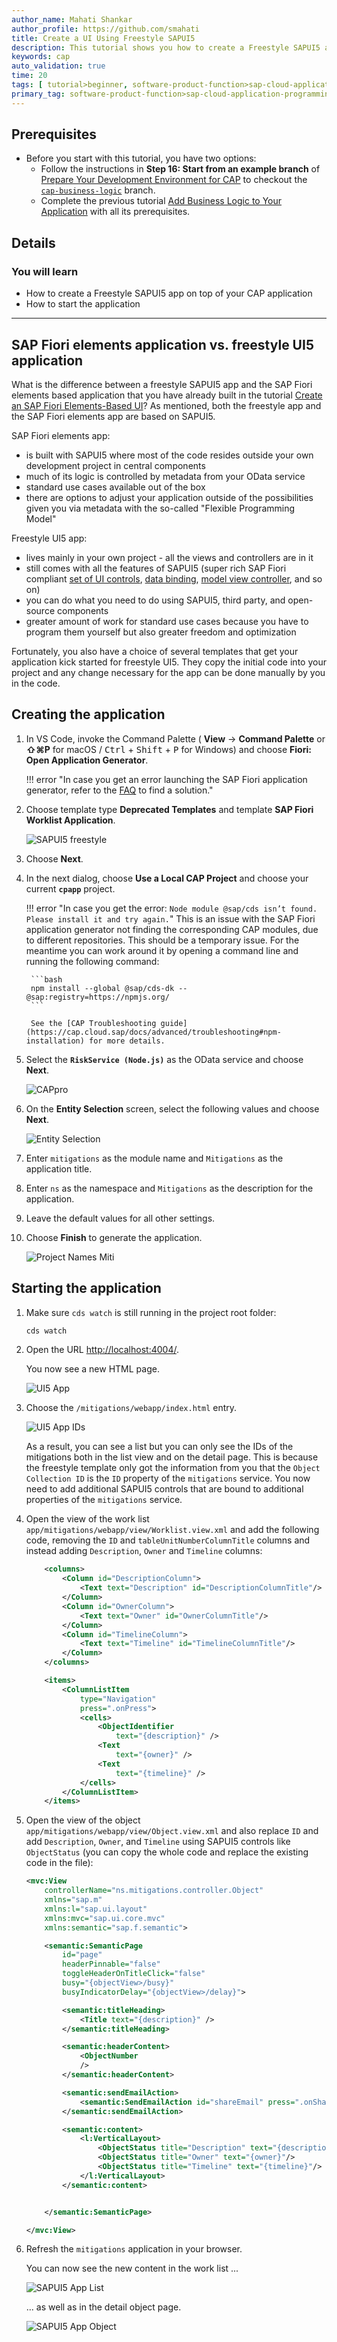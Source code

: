 ```yaml
---
author_name: Mahati Shankar
author_profile: https://github.com/smahati
title: Create a UI Using Freestyle SAPUI5
description: This tutorial shows you how to create a Freestyle SAPUI5 app on top of your CAP application.
keywords: cap
auto_validation: true
time: 20
tags: [ tutorial>beginner, software-product-function>sap-cloud-application-programming-model, programming-tool>node-js, software-product>sap-business-technology-platform, software-product>sap-fiori-tools, software-product>sapui5]
primary_tag: software-product-function>sap-cloud-application-programming-model
---
```


## Prerequisites
 - Before you start with this tutorial, you have two options:
	- Follow the instructions in **Step 16: Start from an example branch** of [Prepare Your Development Environment for CAP](../Prepare-Dev-Environment-CAP) to checkout the [`cap-business-logic`](https://github.com/SAP-samples/cloud-cap-risk-management/tree/cap-business-logic) branch.
	- Complete the previous tutorial [Add Business Logic to Your Application](../CAP-Business-Logic) with all its prerequisites.



## Details
### You will learn
 - How to create a Freestyle SAPUI5 app on top of your CAP application
 - How to start the application
---

## SAP Fiori elements application vs. freestyle UI5 application

What is the difference between a freestyle SAPUI5 app and the SAP Fiori elements based application that you have already built in the tutorial [Create an SAP Fiori Elements-Based UI](../Create-UI-Fiori-Elements)? As mentioned, both the freestyle app and the SAP Fiori elements app are based on SAPUI5.

SAP Fiori elements app:

- is built with SAPUI5 where most of the code resides outside your own development project in central components
- much of its logic is controlled by metadata from your OData service
- standard use cases available out of the box
- there are options to adjust your application outside of the possibilities given you via metadata with the so-called "Flexible Programming Model"

Freestyle UI5 app:

- lives mainly in your own project - all the views and controllers are in it
- still comes with all the features of SAPUI5 (super rich SAP Fiori compliant [set of UI controls](https://sapui5.hana.ondemand.com/#/controls), [data binding](https://sapui5.hana.ondemand.com/#/topic/e5310932a71f42daa41f3a6143efca9c), [model view controller](https://sapui5.hana.ondemand.com/#/topic/91f233476f4d1014b6dd926db0e91070), and so on)
- you can do what you need to do using SAPUI5, third party, and open-source components
- greater amount of work for standard use cases because you have to program them yourself but also greater freedom and optimization

Fortunately, you also have a choice of several templates that get your application kick started for freestyle UI5. They copy the initial code into your project and any change necessary for the app can be done manually by you in the code.

<!-- [VALIDATE_1] -->

## Creating the application

1. In VS Code, invoke the Command Palette ( **View** &rarr; **Command Palette** or **⇧⌘P** for macOS / <kbd>Ctrl</kbd> + <kbd>Shift</kbd> + <kbd>P</kbd> for Windows) and choose **Fiori: Open Application Generator**.


	!!! error "In case you get an error launching the SAP Fiori application generator, refer to the [FAQ](https://help.sap.com/viewer/42532dbd1ebb434a80506113970f96e9/Latest/en-US) to find a solution."

2. Choose template type **Deprecated Templates** and template **SAP Fiori Worklist Application**.

   	![SAPUI5 freestyle](markdown/images/createSAPUI5freestyle_app.png)


4. Choose **Next**.

5. In the next dialog, choose **Use a Local CAP Project** and choose your current **`cpapp`** project.

	!!! error "In case you get the error: `Node module @sap/cds isn’t found. Please install it and try again.`"
		This is an issue with the SAP Fiori application generator not finding the corresponding CAP modules, due to different repositories. This should be a temporary issue. For the meantime you can work around it by opening a command line and running the following command:

		```bash
		npm install --global @sap/cds-dk --@sap:registry=https://npmjs.org/
		```

		See the [CAP Troubleshooting guide](https://cap.cloud.sap/docs/advanced/troubleshooting#npm-installation) for more details.

5. Select the **`RiskService (Node.js)`** as the OData service and choose **Next**.

	![CAPpro](markdown/images/datasourceselection.png)

6. On the **Entity Selection** screen, select the following values and choose **Next**.

	![Entity Selection](markdown/images/SAPUI5freestyle_entityselect.png)

7. Enter `mitigations` as the module name and `Mitigations` as the application title.

8. Enter `ns` as the namespace and `Mitigations` as the description for the application.

9. Leave the default values for all other settings. 

9. Choose **Finish** to generate the application.

	![Project Names Miti](markdown/images/SAPUI5freestyle_appgen.png)

## Starting the application

1. Make sure `cds watch` is still running in the project root folder:

	```bash
	cds watch
	```

2. Open the URL <http://localhost:4004/>.

	You now see a new HTML page.

	![UI5 App](markdown/images/freestylelaunch.png)

3. Choose the `/mitigations/webapp/index.html` entry.

	![UI5 App IDs](markdown/images/freestyleguidids.png)

	As a result, you can see a list but you can only see the IDs of the mitigations both in the list view and on the detail page. This is because the freestyle template only got the information from you that the `Object Collection ID` is the `ID` property of the `mitigations` service. You now need to add additional SAPUI5 controls that are bound to additional properties of the `mitigations` service.

4. Open the view of the work list `app/mitigations/webapp/view/Worklist.view.xml`  and add the following code, removing the `ID` and `tableUnitNumberColumnTitle` columns and instead adding `Description`, `Owner` and `Timeline` columns:

	```XML hl_lines="2-10 19-23"
		<columns>
			<Column id="DescriptionColumn">
				<Text text="Description" id="DescriptionColumnTitle"/>
			</Column>
			<Column id="OwnerColumn">
				<Text text="Owner" id="OwnerColumnTitle"/>
			</Column>
			<Column id="TimelineColumn">
				<Text text="Timeline" id="TimelineColumnTitle"/>
			</Column>
		</columns>

		<items>
			<ColumnListItem
				type="Navigation"
				press=".onPress">
				<cells>
					<ObjectIdentifier
						text="{description}" />
					<Text
						text="{owner}" />
					<Text
						text="{timeline}" />
				</cells>
			</ColumnListItem>
		</items>
	```

5. Open the view of the object `app/mitigations/webapp/view/Object.view.xml` and also replace `ID` and add `Description`, `Owner`, and `Timeline` using SAPUI5 controls like `ObjectStatus` (you can copy the whole code and replace the existing code in the file):

	```XML hl_lines="4 16 28-34"
	<mvc:View
		controllerName="ns.mitigations.controller.Object"
		xmlns="sap.m"
		xmlns:l="sap.ui.layout"
		xmlns:mvc="sap.ui.core.mvc"
		xmlns:semantic="sap.f.semantic">

		<semantic:SemanticPage
			id="page"
			headerPinnable="false"
			toggleHeaderOnTitleClick="false"
			busy="{objectView>/busy}"
			busyIndicatorDelay="{objectView>/delay}">

			<semantic:titleHeading>
				<Title text="{description}" />
			</semantic:titleHeading>

			<semantic:headerContent>
				<ObjectNumber
				/>
			</semantic:headerContent>

			<semantic:sendEmailAction>
				<semantic:SendEmailAction id="shareEmail" press=".onShareEmailPress"/>
			</semantic:sendEmailAction>

			<semantic:content>
				<l:VerticalLayout>
					<ObjectStatus title="Description" text="{description}"/>
					<ObjectStatus title="Owner" text="{owner}"/>
					<ObjectStatus title="Timeline" text="{timeline}"/>
				</l:VerticalLayout>
			</semantic:content>


		</semantic:SemanticPage>

	</mvc:View>
	```

6. Refresh the `mitigations` application in your browser.

	You can now see the new content in the work list ...

	![SAPUI5 App List](markdown/images/freestyleui5list.png)

	... as well as in the detail object page.

	![SAPUI5 App Object](markdown/images/freestyleui5object.png)
